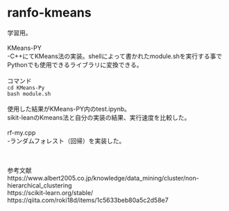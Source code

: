 # ranfo-kmeans
学習用。
<br>
<br>
KMeans-PY
<br>
 -C++にてKMeans法の実装。shellによって書かれたmodule.shを実行する事でPythonでも使用できるライブラリに変換できる。
 <br>
 <br>
 コマンド
 <br>
 `cd KMeans-Py`
 <br>
 `bash module.sh`
 <br>
 <br>
 使用した結果がKMeans-PY内のtest.ipynb。
 <br>
 sikit-leanのKmeans法と自分の実装の結果、実行速度を比較した。
 <br>
 <br>
rf-my.cpp
<br>
 -ランダムフォレスト（回帰）を実装した。
 
 <br>
 <br>
参考文献
<br>
https://www.albert2005.co.jp/knowledge/data_mining/cluster/non-hierarchical_clustering
<br>
https://scikit-learn.org/stable/
<br>
https://qiita.com/roki18d/items/1c5633beb80a5c2d58e7
